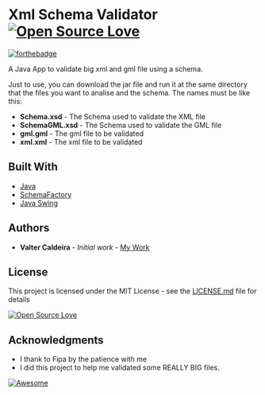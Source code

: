 # Xml Schema Validator [![Open Source Love](https://badges.frapsoft.com/os/v1/open-source.svg?v=102)](https://github.com/ellerbrock/open-source-badge/)

[![forthebadge](http://forthebadge.com/badges/built-by-hipsters.svg)](http://forthebadge.com)

A Java App to validate big xml and gml file using a schema.

Just to use, you can download the jar file and run it at the same directory that the files you want to analise and the schema. The names must be like this:

* **Schema.xsd** - The Schema used to validate the XML file
* **SchemaGML.xsd** - The Schema used to validate the GML file
* **gml.gml** - The gml file to be validated
* **xml.xml** - The xml file to be validated



## Built With

* [Java](https://www.java.com/)
* [SchemaFactory](https://docs.oracle.com/javase/7/docs/api/javax/xml/validation/SchemaFactory.html)
* [Java Swing](http://docs.oracle.com/javase/tutorial/uiswing/)

## Authors

* **Valter Caldeira** - *Initial work* - [My Work](https://github.com/valterjpcaldeira/)

## License

This project is licensed under the MIT License - see the [LICENSE.md](LICENSE.md) file for details

[![Open Source Love](https://badges.frapsoft.com/os/mit/mit.svg?v=102)](https://github.com/ellerbrock/open-source-badge/)

## Acknowledgments

* I thank to Fipa by the patience with me
* I did this project to help me validated some REALLY BIG files.

[![Awesome](https://cdn.rawgit.com/sindresorhus/awesome/d7305f38d29fed78fa85652e3a63e154dd8e8829/media/badge.svg)](https://github.com/sindresorhus/awesome)
